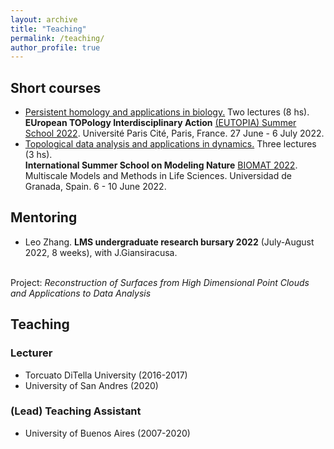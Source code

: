 ```yaml
---
layout: archive
title: "Teaching"
permalink: /teaching/
author_profile: true
---
```


<!--
{% include base_path %}

{% for post in site.teaching reversed %}
  {% include archive-single.html %}
{% endfor %}
-->

## Short courses

<ul>
<li><a href="https://github.com/ximenafernandez/eutopia2022">Persistent homology and applications in biology.</a> Two lectures (8 hs). 
<br>
<b>EUropean TOPology Interdisciplinary Action</b> <a href="https://eutopia.unitn.eu/eutopia-summer-school-program/">(EUTOPIA) Summer School 2022</a>.
Université Paris Cité, Paris, France. 27 June - 6 July 2022.
</li>


<li>
<a href="https://github.com/ximenafernandez/biomat2022">Topological data analysis and applications in dynamics.</a> Three lectures (3 hs).
<br>
<b>International Summer School on Modeling Nature</b> <a href="https://www.modelingnature.org/international-phd-school-2022">BIOMAT 2022</a>.
Multiscale Models and Methods in Life Sciences. 
Universidad de Granada, Spain. 6 - 10 June 2022.
</li>
</ul>




## Mentoring

* Leo Zhang. <b>LMS undergraduate research bursary 2022</b> (July-August 2022, 8 weeks), with J.Giansiracusa. 
<br>
Project: <i>Reconstruction of Surfaces from High Dimensional Point Clouds and Applications to Data Analysis</i> 

## Teaching
### Lecturer

* Torcuato DiTella University (2016-2017)
* University of San Andres (2020)

### (Lead) Teaching Assistant
* University of Buenos Aires (2007-2020)


